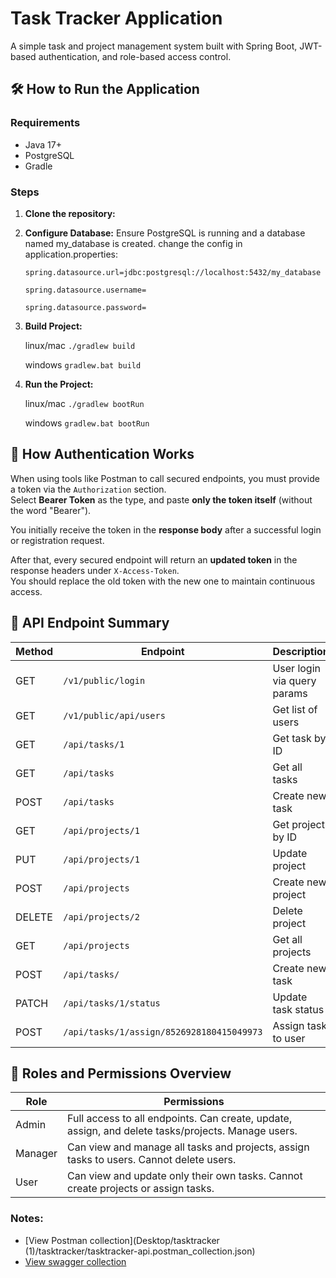 # Task Tracker Application

A simple task and project management system built with Spring Boot, JWT-based authentication, and role-based access
control.

## 🛠️ How to Run the Application

### Requirements

- Java 17+
- PostgreSQL
- Gradle

### Steps

1. **Clone the repository:**
 


2. **Configure Database:**
   Ensure PostgreSQL is running and a database named my_database is created. change the config in
   application.properties:

       spring.datasource.url=jdbc:postgresql://localhost:5432/my_database

       spring.datasource.username=

       spring.datasource.password=

3. **Build Project:**

    linux/mac `./gradlew build`

    windows `gradlew.bat build`


4. **Run the Project:**

   linux/mac `./gradlew bootRun`
 
   windows `gradlew.bat bootRun`


## 🔐 How Authentication Works

When using tools like Postman to call secured endpoints, you must provide a token via the `Authorization` section.  
Select **Bearer Token** as the type, and paste **only the token itself** (without the word "Bearer").

You initially receive the token in the **response body** after a successful login or registration request.

After that, every secured endpoint will return an **updated token** in the response headers under `X-Access-Token`.  
You should replace the old token with the new one to maintain continuous access.


## 📌 API Endpoint Summary

| Method | Endpoint                                               | Description                        | Authentication |
|--------|--------------------------------------------------------|------------------------------------|----------------|
| GET    | `/v1/public/login`                                     | User login via query params        | ❌ No          |
| GET    | `/v1/public/api/users`                                 | Get list of users                  | ❌ No          |
| GET    | `/api/tasks/1`                                         | Get task by ID                     | ✅ Yes         |
| GET    | `/api/tasks`                                           | Get all tasks                      | ✅ Yes         |
| POST   | `/api/tasks`                                           | Create new task                    | ✅ Yes         |
| GET    | `/api/projects/1`                                      | Get project by ID                  | ✅ Yes         |
| PUT    | `/api/projects/1`                                      | Update project                     | ✅ Yes         |
| POST   | `/api/projects`                                        | Create new project                 | ✅ Yes         |
| DELETE | `/api/projects/2`                                      | Delete project                     | ✅ Yes         |
| GET    | `/api/projects`                                        | Get all projects                   | ✅ Yes         |
| POST   | `/api/tasks/`                                          | Create new task                    | ✅ Yes         |
| PATCH  | `/api/tasks/1/status`                                  | Update task status                 | ✅ Yes         |
| POST   | `/api/tasks/1/assign/8526928180415049973`              | Assign task to user                | ✅ Yes         |

## 🔐 Roles and Permissions Overview

| Role   | Permissions                                                                 |
|--------|------------------------------------------------------------------------------|
| Admin  | Full access to all endpoints. Can create, update, assign, and delete tasks/projects. Manage users. |
| Manager| Can view and manage all tasks and projects, assign tasks to users. Cannot delete users. |
| User   | Can view and update only their own tasks. Cannot create projects or assign tasks. |

### Notes:
- [View Postman collection](Desktop/tasktracker (1)/tasktracker/tasktracker-api.postman_collection.json)
- [View swagger collection](http://localhost:8080/swagger-ui/index.html#/)